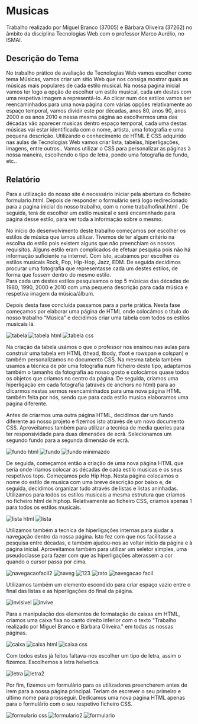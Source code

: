 # Musicas
Trabalho realizado por Miguel Branco (37005) e Bárbara Oliveira (37262) no âmbito da disciplina Tecnologias Web com o professor Marco Aurélio, no ISMAI.

##  Descrição do Tema
No trabalho prático de avaliação de Tecnologias Web vamos escolher como tema Músicas, vamos criar um sítio Web que nos consiga mostrar quais as músicas mais populares de cada estilo musical.
Na nossa pagina inicial vamos ter logo a opção de escolher um estilo musical, cada um destes com uma respetiva imagem a representá-lo. Ao clicar num dos estilos vamos ser reencaminhados para uma nova página com várias opções relativamente ao espaço temporal, vamos dividir este por décadas, anos 80, anos 90, anos 2000 e os anos 2010 e nessa mesma página ao escolhermos uma das décadas vão aparecer musicas dentro espaço temporal, cada uma destas músicas vai estar identificada com o nome, artista, uma fotografia e uma pequena descrição. 
Utilizando o conhecimento de HTML E CSS adquirido nas aulas de Tecnologias Web vamos criar lista, tabelas, hiperligações, imagens, entre outros.. Vamos utilizar o CSS para personalizar as páginas à nossa maneira, escolhendo o tipo de letra, pondo uma fotografia de fundo, etc..

## Relatório
Para a utilização do nosso site é necessário iniciar pela abertura do ficheiro formulario.html. Depois de responder o formulário será logo redirecionado para a pagina inicial do nosso trabalho, com o nome trabalhofinal.html . De seguida, terá de escolher um estilo musical e será encaminhado para página desse estilo, para ver toda a informação sobre o mesmo.

No início do desenvolvimento deste trabalho começamos por escolher os estilos de música que íamos utilizar. Tivemos de ter algum critério na escolha do estilo pois existem alguns que não preenchiam os nossos requisitos. Alguns estilo eram complicados de efetuar pesquisa pois não há informação suficiente na internet. 
Com isto, acabámos por escolher os estilos musicais Rock, Pop, Hip-Hop, Jazz, EDM.  De seguida decidimos procurar uma fotografia que representasse cada um destes estilos, de forma que fossem dentro do mesmo estilo.  
Para cada um destes estilos pesquisamos o top 5 músicas das décadas de 1980, 1990, 2000 e 2010 com uma pequena descrição para cada música e respetiva imagem da música/álbum.  

Depois desta fase concluída passamos para a parte prática. Nesta fase começamos por elaborar uma página de HTML onde colocámos o título do nosso trabalho “Música” e decidimos criar uma tabela com todos os estilos musicais lá.

![tabela](https://user-images.githubusercontent.com/75800165/104529756-5de2cc80-5602-11eb-92fb-0520c1fd87c0.PNG)
![tabela html](https://user-images.githubusercontent.com/75800165/104529761-5fac9000-5602-11eb-98ed-f5fdc57a9220.PNG)
![tabela css](https://user-images.githubusercontent.com/75800165/104530729-88358980-5604-11eb-938f-a2369b5aabaf.PNG)

 Na criação da tabela usámos o que o professor nos ensinou nas aulas para construir uma tabela em HTML (thead, tbody, tfoot e rowspan e colspan) e também personalizamos no documento CSS. Na mesma tabela também usamos a técnica de pôr uma fotografia num ficheiro deste tipo, adaptamos também o tamanho da fotografia ao nosso gosto e colocámos quase todos os objetos que criamos no centro da página. De seguida, criamos uma hiperligação em cada fotografia (através de anchors no html) para ao clicarmos nestas  sermos reencaminhados para uma nova página HTML também feita por nós, sendo que para cada estilo musica elaboramos uma página diferente.

Antes de criarmos uma outra página HTML, decidimos dar um fundo diferente ao nosso projeto e fizemos isto através de um novo documento CSS. Aproveitamos também para utilizar a tecnica de media queries para ter responsividade para duas dimensões de ecrã. Selecionamos um segundo fundo para a segunda dimensão de ecrã. 

![fundo html](https://user-images.githubusercontent.com/75800165/104529864-971b3c80-5602-11eb-9083-dc319eeeaa2e.PNG)
![fundo](https://user-images.githubusercontent.com/75800165/104529869-984c6980-5602-11eb-9d31-acd7e2044e67.PNG)
![fundo minimazdo](https://user-images.githubusercontent.com/75800165/104534680-a1423880-560c-11eb-9daf-d6e30acbc9cf.PNG)

De seguida, começamos então a criação de uma nova página HTML que seria onde iriamos colocar as décadas de cada estilo musicas e os seus respetivos tops. Começamos pelo Hip Hop.
Nesta página colocamos o nome do estilo de musica com uma breve descrição por baixo e, de seguida, decidimos organizar tudo através de listas e listas aninhadas.
Utilizamos para todos os estilos musicais a mesma estrutura que criamos no ficheiro html de hiphop. Relativamente ao ficheiro CSS, criamos apenas 1 para todos os estilos musicais.

![lista html](https://user-images.githubusercontent.com/75800165/104530132-3b04e800-5603-11eb-8983-b40d28d478c7.PNG)
![lista](https://user-images.githubusercontent.com/75800165/104530137-3d674200-5603-11eb-88c4-c2afa9f0348b.PNG)

Utilizamos também a tecnica de hiperligações internas para ajudar a navegação dentro da nossa página. Isto fez com que nos facilitasse a pesquisa entre décadas, e também ajudou-nos ao voltar início da página e à página inicial. Aproveitamos também para utilizar um seletor simples, uma pseudoclasse para fazer com que as hiperligações alterassem a cor quando o cursor passa por cima. 

![navegacaofacil2](https://user-images.githubusercontent.com/75800165/104531458-1c542080-5606-11eb-9503-197ec87f33c7.PNG)
![naveg](https://user-images.githubusercontent.com/75800165/104531459-1cecb700-5606-11eb-9d2e-52f72300fc21.PNG)
![123](https://user-images.githubusercontent.com/75800165/104531460-1d854d80-5606-11eb-8a67-9b968330ab47.PNG)
![rato](https://user-images.githubusercontent.com/75800165/104531462-1d854d80-5606-11eb-9ed9-3a4bb99ce9f4.PNG)
![navegacao facil](https://user-images.githubusercontent.com/75800165/104531463-1e1de400-5606-11eb-9599-aa7afab9572e.PNG)
 
 Utilizamos também um elemento escondido para criar espaço vazio entre o final das listas e as hiperligações do final da página.
 
 
 ![invisivel](https://user-images.githubusercontent.com/75800165/104532080-5a9e0f80-5607-11eb-906e-fb0eb5ff7c8e.PNG)
![invive](https://user-images.githubusercontent.com/75800165/104532082-5b36a600-5607-11eb-88e6-1988d3c166dd.PNG)

Para a manipulação dos elementos de formatação de caixas em HTML, criamos uma caixa fixa no canto direito inferior com o texto "Trabalho realizado por Miguel Branco e Bárbara Oliveira." em todas as nossas páginas.

![caixa](https://user-images.githubusercontent.com/75800165/104532930-4b1fc600-5609-11eb-8947-52b9c8f82b1c.PNG)
![caixa html](https://user-images.githubusercontent.com/75800165/104532933-4bb85c80-5609-11eb-95cc-9a90bc1ffb92.PNG)
![caixa css](https://user-images.githubusercontent.com/75800165/104532935-4bb85c80-5609-11eb-91f9-0cb8397ba688.PNG)

Com todos estes já feitos faltava-nos escolher um tipo de letra, assim o fizemos. Escolhemos a letra helvetica.


![letra](https://user-images.githubusercontent.com/75800165/104533421-44458300-560a-11eb-9143-87c57df5c55f.PNG)
![letra2](https://user-images.githubusercontent.com/75800165/104533423-44de1980-560a-11eb-9013-8dedf97b0479.PNG)


Por fim,  fizemos um formulário para os utilizadores preencherem antes de irem para a nossa página principal. Teriam de escrever o seu primeiro e ultimo nome para prosseguir. Dedicamos uma nova pagina HTML apenas para o formulário com o seu respetivo ficheiro CSS.

![formulario css](https://user-images.githubusercontent.com/75800165/104533961-452ae480-560b-11eb-9653-168f87cdb249.PNG)
![formulario2](https://user-images.githubusercontent.com/75800165/104533963-45c37b00-560b-11eb-8ade-30d674c5c3ec.PNG)
![formulario](https://user-images.githubusercontent.com/75800165/104533964-465c1180-560b-11eb-9691-e07d03ff0291.PNG)













